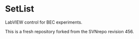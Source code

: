 SetList
=======

LabVIEW control for BEC experiments.

This is a fresh repository forked from the SVNrepo revision 456.
